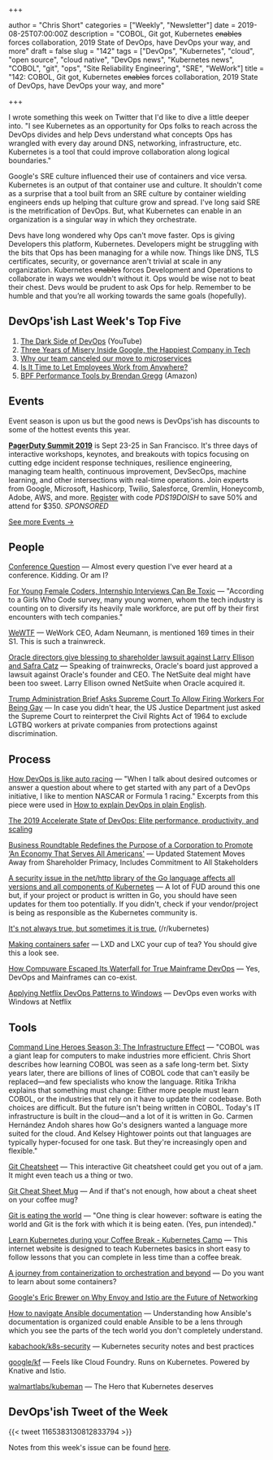 +++

author = "Chris Short"
categories = ["Weekly", "Newsletter"]
date = 2019-08-25T07:00:00Z
description = "COBOL, Git got, Kubernetes ~~enables~~ forces collaboration, 2019 State of DevOps, have DevOps your way, and more"
draft = false
slug = "142"
tags = ["DevOps", "Kubernetes", "cloud", "open source", "cloud native", "DevOps news", "Kubernetes news", "COBOL", "git", "ops", "Site Reliability Engineering", "SRE", "WeWork"]
title = "142: COBOL, Git got, Kubernetes ~~enables~~ forces collaboration, 2019 State of DevOps, have DevOps your way, and more"

+++

I wrote something this week on Twitter that I'd like to dive a little deeper into. "I see Kubernetes as an opportunity for Ops folks to reach across the DevOps divides and help Devs understand what concepts Ops has wrangled with every day around DNS, networking, infrastructure, etc. Kubernetes is a tool that could improve collaboration along logical boundaries."

Google's SRE culture influenced their use of containers and vice versa. Kubernetes is an output of that container use and culture. It shouldn't come as a surprise that a tool built from an SRE culture by container wielding engineers ends up helping that culture grow and spread. I've long said SRE is the metrification of DevOps. But, what Kubernetes can enable in an organization is a singular way in which they orchestrate.

Devs have long wondered why Ops can't move faster. Ops is giving Developers this platform, Kubernetes. Developers might be struggling with the bits that Ops has been managing for a while now. Things like DNS, TLS certificates, security, or governance aren't trivial at scale in any organization. Kubernetes ~~enables~~ forces Development and Operations to collaborate in ways we wouldn't without it. Ops would be wise not to beat their chest. Devs would be prudent to ask Ops for help. Remember to be humble and that you’re all working towards the same goals (hopefully).

## DevOps'ish Last Week's Top Five

1. [The Dark Side of DevOps](https://youtu.be/gi-i5NvxVLM) (YouTube)
1. [Three Years of Misery Inside Google, the Happiest Company in Tech](https://www.wired.com/story/inside-google-three-years-misery-happiest-company-tech/)
1. [Why our team canceled our move to microservices](https://medium.com/@steven.lemon182/why-our-team-cancelled-our-move-to-microservices-8fd87898d952)
1. [Is It Time to Let Employees Work from Anywhere?](https://hbr.org/2019/08/is-it-time-to-let-employees-work-from-anywhere)
1. [BPF Performance Tools by Brendan Gregg](https://amzn.to/2z6EeTi) (Amazon)

## Events

Event season is upon us but the good news is DevOps'ish has discounts to some of the hottest events this year.

[**PagerDuty Summit 2019**](https://summit.pagerduty.com/) is Sept 23-25 in San Francisco. It's three days of interactive workshops, keynotes, and breakouts with topics focusing on cutting edge incident response techniques, resilience engineering, managing team health, continuous improvement, DevSecOps, machine learning, and other intersections with real-time operations. Join experts from Google, Microsoft, Hashicorp, Twilio, Salesforce, Gremlin, Honeycomb, Adobe, AWS, and more. [Register](https://summit.pagerduty.com/summit2019/register?c_280637=PDS19OT) with code *PDS19DOISH* to save 50% and attend for $350. *SPONSORED*

[See more Events →](https://devopsish.com/142/events/)

## People

[Conference Question](https://xkcd.com/2191/) — Almost every question I've ever heard at a conference. Kidding. Or am I?

[For Young Female Coders, Internship Interviews Can Be Toxic](https://www.wired.com/story/for-young-female-coders-internship-interviews-can-be-toxic/) — "According to a Girls Who Code survey, many young women, whom the tech industry is counting on to diversify its heavily male workforce, are put off by their first encounters with tech companies."

[WeWTF](https://www.profgalloway.com/wewtf) — WeWork CEO, Adam Neumann, is mentioned 169 times in their S1. This is such a trainwreck.

[Oracle directors give blessing to shareholder lawsuit against Larry Ellison and Safra Catz](https://techcrunch.com/2019/08/22/oracle-directors-give-blessing-to-shareholder-lawsuit-against-larry-ellison-and-safra-catz/) — Speaking of trainwrecks, Oracle's board just approved a lawsuit against Oracle's founder and CEO. The NetSuite deal might have been too sweet. Larry Ellison owned NetSuite when Oracle acquired it.

[Trump Administration Brief Asks Supreme Court To Allow Firing Workers For Being Gay](https://www.buzzfeednews.com/article/dominicholden/trump-scotus-gay-workers) — In case you didn't hear, the US Justice Department just asked the Supreme Court to reinterpret the Civil Rights Act of 1964 to exclude LGTBQ workers at private companies from protections against discrimination.

## Process

[How DevOps is like auto racing](https://developers.redhat.com/blog/2019/08/22/how-devops-is-like-auto-racing/) — "When I talk about desired outcomes or answer a question about where to get started with any part of a DevOps initiative, I like to mention NASCAR or Formula 1 racing." Excerpts from this piece were used in [How to explain DevOps in plain English](https://enterprisersproject.com/article/2019/8/devops-explained-plain-english).

[The 2019 Accelerate State of DevOps: Elite performance, productivity, and scaling](https://cloud.google.com/blog/products/devops-sre/the-2019-accelerate-state-of-devops-elite-performance-productivity-and-scaling)

[Business Roundtable Redefines the Purpose of a Corporation to Promote ‘An Economy That Serves All Americans'](https://www.businessroundtable.org/business-roundtable-redefines-the-purpose-of-a-corporation-to-promote-an-economy-that-serves-all-americans) — Updated Statement Moves Away from Shareholder Primacy, Includes Commitment to All Stakeholders

[A security issue in the net/http library of the Go language affects all versions and all components of Kubernetes](https://hub.packtpub.com/a-security-issue-in-the-net-http-library-of-the-go-language-affects-all-versions-and-all-components-of-kubernetes/) — A lot of FUD around this one but, if your project or product is written in Go, you should have seen updates for them too potentially. If you didn't, check if your vendor/project is being as responsible as the Kubernetes community is.

[It's not always true, but sometimes it is true.](https://www.reddit.com/r/kubernetes/comments/ctn93i/its_not_always_true_but_sometimes_it_is_true/) (/r/kubernetes)

[Making containers safer](https://lwn.net/SubscriberLink/796700/10593f18437c3b70/) — LXD and LXC your cup of tea? You should give this a look see.

[How Compuware Escaped Its Waterfall for True Mainframe DevOps](https://www.infoq.com/articles/compuware-from-waterfall-to-devops/) — Yes, DevOps and Mainframes can co-exist.

[Applying Netflix DevOps Patterns to Windows](https://medium.com/netflix-techblog/applying-netflix-devops-patterns-to-windows-2a57f2dbbf79) — DevOps even works with Windows at Netflix

## Tools

[Command Line Heroes Season 3: The Infrastructure Effect](https://www.redhat.com/en/command-line-heroes/season-3/the-infrastructure-effect) — "COBOL was a giant leap for computers to make industries more efficient. Chris Short describes how learning COBOL was seen as a safe long-term bet. Sixty years later, there are billions of lines of COBOL code that can't easily be replaced—and few specialists who know the language. Ritika Trikha explains that something must change: Either more people must learn COBOL, or the industries that rely on it have to update their codebase. Both choices are difficult. But the future isn't being written in COBOL. Today's IT infrastructure is built in the cloud—and a lot of it is written in Go. Carmen Hernández Andoh shares how Go's designers wanted a language more suited for the cloud. And Kelsey Hightower points out that languages are typically hyper-focused for one task. But they're increasingly open and flexible."

[Git Cheatsheet](http://ndpsoftware.com/git-cheatsheet.html) — This interactive Git cheatsheet could get you out of a jam. It might even teach us a thing or two.

[Git Cheat Sheet Mug](https://shopkvlly.com/products/git-cheat-sheet-mug?utm_source=devopsish&utm_medium=newsletter&utm_campaign=142&utm_term=git) — And if that's not enough, how about a cheat sheet on your coffee mug?

[Git is eating the world](https://j11g.com/2019/08/21/git-is-eating-the-world/) — "One thing is clear however: software is eating the world and Git is the fork with which it is being eaten. (Yes, pun intended)."

[Learn Kubernetes during your Coffee Break - Kubernetes Camp](https://k8s.camp/) — This internet website is designed to teach Kubernetes basics in short easy to follow lessons that you can complete in less time than a coffee break.

[A journey from containerization to orchestration and beyond](https://iximiuz.com/en/posts/journey-from-containerization-to-orchestration-and-beyond/) — Do you want to learn about some containers?

[Google's Eric Brewer on Why Envoy and Istio are the Future of Networking](https://thenewstack.io/googles-eric-brewer-on-why-envoy-and-istio-are-the-future-of-networking/)

[How to navigate Ansible documentation](https://www.redhat.com/sysadmin/navigate-ansible-documentation) — Understanding how Ansible's documentation is organized could enable Ansible to be a lens through which you see the parts of the tech world you don't completely understand.

[kabachook/k8s-security](https://github.com/kabachook/k8s-security) — Kubernetes security notes and best practices

[google/kf](https://github.com/google/kf) — Feels like Cloud Foundry. Runs on Kubernetes. Powered by Knative and Istio.

[walmartlabs/kubeman](https://github.com/walmartlabs/kubeman) — The Hero that Kubernetes deserves

## DevOps'ish Tweet of the Week

{{< tweet 1165383130812833794 >}}

Notes from this week's issue can be found [here](https://devopsish.com/142/notes/).
